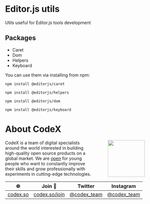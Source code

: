 # Editor.js utils
Utils useful for Editor.js tools development

## Packages
- Caret
- Dom
- Helpers
- Keyboard

You can use them via installing from npm:

```
npm install @editorjs/caret
```
```
npm install @editorjs/helpers
```
```
npm install @editorjs/dom
```
```
npm install @editorjs/keyboard
```

# About CodeX

<img align="right" width="120" height="120" src="https://codex.so/public/app/img/codex-logo.svg" hspace="50">

CodeX is a team of digital specialists around the world interested in building high-quality open source products on a global market. We are [open](https://codex.so/join) for young people who want to constantly improve their skills and grow professionally with experiments in cutting-edge technologies.

| 🌐 | Join  👋  | Twitter | Instagram |
| -- | -- | -- | -- |
| [codex.so](https://codex.so) | [codex.so/join](https://codex.so/join) |[@codex_team](http://twitter.com/codex_team) | [@codex_team](http://instagram.com/codex_team/) |
